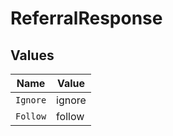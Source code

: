 # ReferralResponse


## Values

| Name     | Value    |
| -------- | -------- |
| `Ignore` | ignore   |
| `Follow` | follow   |
